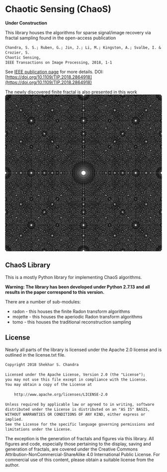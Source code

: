 # Chaotic Sensing (ChaoS)
**Under Construction**

This library houses the algorithms for sparse signal/image recovery via fractal sampling found in the open-access publication
```
Chandra, S. S.; Ruben, G.; Jin, J.; Li, M.; Kingston, A.; Svalbe, I. & Crozier, S.
Chaotic Sensing,
IEEE Transactions on Image Processing, 2018, 1-1
```
See [IEEE publication page](https://doi.org/10.1109/TIP.2018.2864918) for more details.
DOI: [https://doi.org/10.1109/TIP.2018.2864918](https://doi.org/10.1109/TIP.2018.2864918)

The newly discovered finite fractal is also presented in this work
![Finite Fractal](projects/finite_fractal/farey_image_1031_1.png)

## ChaoS Library
This is a mostly Python library for implementing ChaoS algorithms.

**Warning: The library has been developed under Python 2.7.13 and all results in the paper correspond to this version.**

There are a number of sub-modules:

* radon - this houses the finite Radon transform algorithms
* mojette - this houses the aperiodic Radon transform algorithms
* tomo - this houses the traditional reconstruction sampling

## License
Nearly all parts of the library is licensed under the Apache 2.0 license and is outlined in the license.txt file.
```
Copyright 2018 Shekhar S. Chandra

Licensed under the Apache License, Version 2.0 (the "License");
you may not use this file except in compliance with the License.
You may obtain a copy of the License at

    http://www.apache.org/licenses/LICENSE-2.0

Unless required by applicable law or agreed to in writing, software
distributed under the License is distributed on an "AS IS" BASIS,
WITHOUT WARRANTIES OR CONDITIONS OF ANY KIND, either express or implied.
See the License for the specific language governing permissions and
limitations under the License.
```
The exception is the generation of fractals and figures via this library. All figures and code, especially those pertaining to the display, saving and generation of fractals, are covered under the Creative Commons Attribution-NonCommercial-ShareAlike 4.0 International Public License.
For commercial use of this content, please obtain a suitable license from the author.
